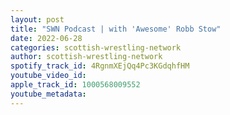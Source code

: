 ```yaml
---
layout: post
title: "SWN Podcast | with 'Awesome' Robb Stow"
date: 2022-06-28
categories: scottish-wrestling-network
author: scottish-wrestling-network
spotify_track_id: 4RgnmXEjQq4Pc3KGdqhfHM
youtube_video_id: 
apple_track_id: 1000568009552
youtube_metadata: 
---
```

